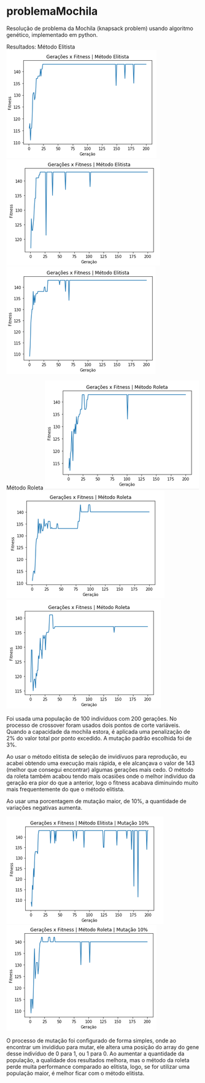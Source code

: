 # problemaMochila
Resolução de problema da Mochila (knapsack problem) usando algoritmo genético, implementado em python.




Resultados:
Método Elitista
![](images/img1.PNG)
![](images/img2.PNG)
![](images/img3.PNG)

Método Roleta
![](images/img4.PNG)
![](images/img5.PNG)
![](images/img6.PNG)


Foi usada uma população de 100 indivíduos com 200 gerações. No processo de crossover foram usados dois pontos de corte variáveis.
Quando a capacidade da mochila estora, é aplicada uma penalização de 2% do valor total por ponto excedido. A mutação padrão escolhida foi de 3%.

Ao usar o método elitista de seleção de invidívuos para reprodução, eu acabei obtendo uma execução mais rápida, e ele alcançava o valor de 143 (melhor que consegui encontrar) algumas gerações mais cedo.
O método da roleta também acabou tendo mais ocasiões onde o melhor indivíduo da geração era pior do que a anterior, logo o fitness acabava diminuindo muito mais frequentemente do que o método elitista.

Ao usar uma porcentagem de mutação maior, de 10%, a quantidade de variações negativas aumenta.

![](images/img7.PNG)
![](images/img8.PNG)

O processo de mutação foi configurado de forma simples, onde ao encontrar um invidíduo para mutar, ele altera uma posição do array do gene desse indivíduo de 0 para 1, ou 1 para 0.
Ao aumentar a quantidade da população, a qualidade dos resultados melhora, mas o método da roleta perde muita performance comparado ao elitista, logo, se for utilizar uma população maior, é melhor ficar com o método elitista.
